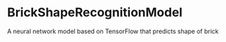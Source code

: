 # BrickShapeRecognitionModel
A neural network model based on TensorFlow that predicts shape of brick
